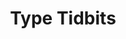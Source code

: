 ---
layout: home
title: "Type Tidbits"
description: |
  These are small assignments we'll do weekly.
details: |

  ## Type Tidbits

  These are little type tidbits that are reminders of fundamental type concepts. They're mostly dos and donts. 

  ### Tidbit Ideas 

  - Slanted vs true italics 
  - Faux bold vs true bold 
  - Quotation marks & apostrophes 
  - Dashes & hyphens

---